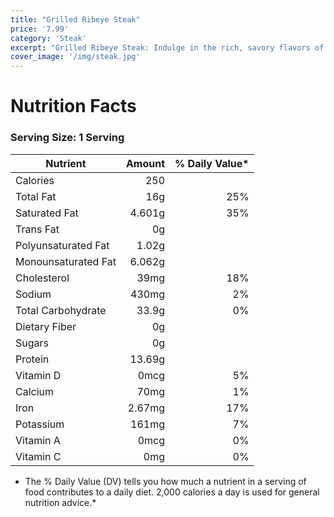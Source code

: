 ```yaml
---
title: "Grilled Ribeye Steak"
price: '7.99'
category: 'Steak'
excerpt: "Grilled Ribeye Steak: Indulge in the rich, savory flavors of our Grilled Ribeye Steak. Our premium, hand-cut ribeye is seasoned to perfection with a blend of herbs and spices, then flame-grilled to your desired temperature."
cover_image: '/img/steak.jpg'
---
```



# Nutrition Facts

### Serving Size: 1 Serving

| Nutrient             | Amount   | % Daily Value* |
|----------------------|---------:|---------------:|
| Calories             | 250      |                |
| Total Fat            | 16g      | 25%            |
| Saturated Fat        | 4.601g   | 35%            |
| Trans Fat            | 0g       |                |
| Polyunsaturated Fat  | 1.02g    |                |
| Monounsaturated Fat  | 6.062g   |                |
| Cholesterol          | 39mg     | 18%            |
| Sodium               | 430mg    | 2%             |
| Total Carbohydrate   | 33.9g    | 0%             |
| Dietary Fiber        | 0g       |                |
| Sugars               | 0g       |                |
| Protein              | 13.69g   |                |
| Vitamin D            | 0mcg     | 5%             |
| Calcium              | 70mg     | 1%             |
| Iron                 | 2.67mg   | 17%            |
| Potassium            | 161mg    | 7%             |
| Vitamin A            | 0mcg     | 0%             |
| Vitamin C            | 0mg      | 0%             |

* The % Daily Value (DV) tells you how much a nutrient in a serving of food contributes to a daily diet. 2,000 calories a day is used for general nutrition advice.*
